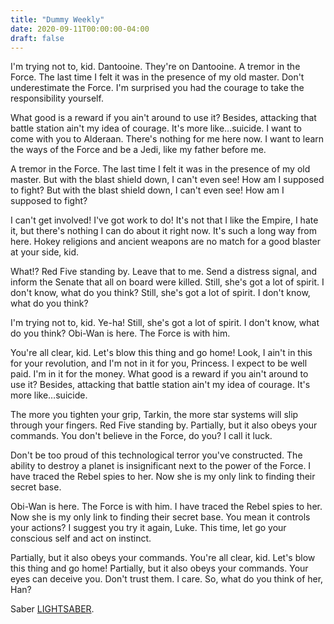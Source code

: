 ```yaml
---
title: "Dummy Weekly"
date: 2020-09-11T00:00:00-04:00
draft: false
---
```


I'm trying not to, kid. Dantooine. They're on Dantooine. A tremor in the Force. The last time I felt it was in the presence of my old master. Don't underestimate the Force. I'm surprised you had the courage to take the responsibility yourself.

What good is a reward if you ain't around to use it? Besides, attacking that battle station ain't my idea of courage. It's more like…suicide. I want to come with you to Alderaan. There's nothing for me here now. I want to learn the ways of the Force and be a Jedi, like my father before me.

A tremor in the Force. The last time I felt it was in the presence of my old master. But with the blast shield down, I can't even see! How am I supposed to fight? But with the blast shield down, I can't even see! How am I supposed to fight?

I can't get involved! I've got work to do! It's not that I like the Empire, I hate it, but there's nothing I can do about it right now. It's such a long way from here. Hokey religions and ancient weapons are no match for a good blaster at your side, kid.

What!? Red Five standing by. Leave that to me. Send a distress signal, and inform the Senate that all on board were killed. Still, she's got a lot of spirit. I don't know, what do you think? Still, she's got a lot of spirit. I don't know, what do you think?

I'm trying not to, kid. Ye-ha! Still, she's got a lot of spirit. I don't know, what do you think? Obi-Wan is here. The Force is with him.

You're all clear, kid. Let's blow this thing and go home! Look, I ain't in this for your revolution, and I'm not in it for you, Princess. I expect to be well paid. I'm in it for the money. What good is a reward if you ain't around to use it? Besides, attacking that battle station ain't my idea of courage. It's more like…suicide.

The more you tighten your grip, Tarkin, the more star systems will slip through your fingers. Red Five standing by. Partially, but it also obeys your commands. You don't believe in the Force, do you? I call it luck.

Don't be too proud of this technological terror you've constructed. The ability to destroy a planet is insignificant next to the power of the Force. I have traced the Rebel spies to her. Now she is my only link to finding their secret base.

Obi-Wan is here. The Force is with him. I have traced the Rebel spies to her. Now she is my only link to finding their secret base. You mean it controls your actions? I suggest you try it again, Luke. This time, let go your conscious self and act on instinct.

Partially, but it also obeys your commands. You're all clear, kid. Let's blow this thing and go home! Partially, but it also obeys your commands. Your eyes can deceive you. Don't trust them. I care. So, what do you think of her, Han?

Saber [LIGHTSABER](https://pixabay.com/illustrations/star-wars-lightsaber-laser-sword-2369317/).

